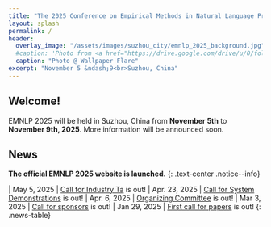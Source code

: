 ```yaml
---
title: "The 2025 Conference on Empirical Methods in Natural Language Processing"
layout: splash
permalink: /
header:
  overlay_image: "/assets/images/suzhou_city/emnlp_2025_background.jpg"
  #caption: 'Photo from <a href="https://drive.google.com/drive/u/0/folders/10XXSEjTNDmrwU0tqL58la1n3YlE-g4V8">EMNLP 2025 Website Image.png</a> '
  caption: "Photo @ Wallpaper Flare"
excerpt: "November 5 &ndash;9<br>Suzhou, China"
---
```


## Welcome!
EMNLP 2025 will be held in Suzhou, China from **November 5th** to **November 9th, 2025**. More information will be announced soon.

## News
**The official EMNLP 2025 website is launched.**
{: .text-center .notice--info}
<style>
.news-table { font-size: .9em; table-layout: fixed; }
.news-table tr td:nth-child(1) { font-weight: bold; width: 10em; }
</style>
| May 5, 2025 | [Call for Industry Ta](https://2025.emnlp.org/calls/demos) is out!
| Apr. 23, 2025 | [Call for System Demonstrations](https://2025.emnlp.org/calls/demos) is out!
| Apr. 6, 2025 | [Organizing Committee](https://2025.emnlp.org/organization/) is out!
| Mar 3, 2025 | [Call for sponsors](https://2025.emnlp.org/sponsors/) is out!
| Jan 29, 2025 | [First call for papers](https://2025.emnlp.org/calls/main_conference_papers/) is out!
{: .news-table}

<!--
## Important Dates
<b>All deadlines are 11.59 pm <a target="_blank" href="https://www.timeanddate.com/time/zone/timezone/utc-12">UTC -12h</a> ("anywhere on Earth").</b>

### Main Conference Papers
<style>
.news-table { font-size: .9em; table-layout: fixed;}
.news-table tr td:nth-child(1) { font-weight: bold; width: 10em; }
</style>
| ARR submission deadline (long & short papers) | June 15, 2024
| Commitment deadline for EMNLP 2024 | August 20, 2024
| Notification of acceptance (long & short papers) | September 20, 2024
| Camera-ready papers due (long & short) | October 3, 2024
| Main Conference | November 12-14, 2024
| Workshops and Tutorials | November 15-16, 2024
{: .news-table}
-->
